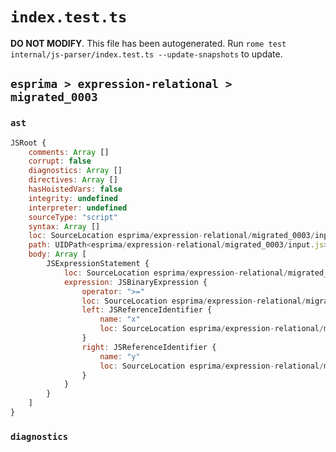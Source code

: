 # `index.test.ts`

**DO NOT MODIFY**. This file has been autogenerated. Run `rome test internal/js-parser/index.test.ts --update-snapshots` to update.

## `esprima > expression-relational > migrated_0003`

### `ast`

```javascript
JSRoot {
	comments: Array []
	corrupt: false
	diagnostics: Array []
	directives: Array []
	hasHoistedVars: false
	integrity: undefined
	interpreter: undefined
	sourceType: "script"
	syntax: Array []
	loc: SourceLocation esprima/expression-relational/migrated_0003/input.js 1:0-2:0
	path: UIDPath<esprima/expression-relational/migrated_0003/input.js>
	body: Array [
		JSExpressionStatement {
			loc: SourceLocation esprima/expression-relational/migrated_0003/input.js 1:0-1:6
			expression: JSBinaryExpression {
				operator: ">="
				loc: SourceLocation esprima/expression-relational/migrated_0003/input.js 1:0-1:6
				left: JSReferenceIdentifier {
					name: "x"
					loc: SourceLocation esprima/expression-relational/migrated_0003/input.js 1:0-1:1 (x)
				}
				right: JSReferenceIdentifier {
					name: "y"
					loc: SourceLocation esprima/expression-relational/migrated_0003/input.js 1:5-1:6 (y)
				}
			}
		}
	]
}
```

### `diagnostics`

```

```

